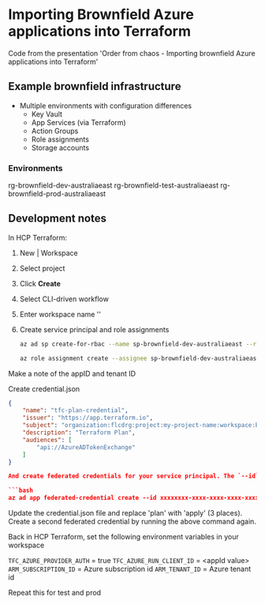 # Importing Brownfield Azure applications into Terraform

Code from the presentation 'Order from chaos - Importing brownfield Azure applications into Terraform'

## Example brownfield infrastructure

- Multiple environments with configuration differences
  - Key Vault
  - App Services (via Terraform)
  - Action Groups
  - Role assignments
  - Storage accounts

### Environments

rg-brownfield-dev-australiaeast
rg-brownfield-test-australiaeast
rg-brownfield-prod-australiaeast

## Development notes

In HCP Terraform:

1. New | Workspace
2. Select project
3. Click **Create**
4. Select CLI-driven workflow
5. Enter workspace name ''

2. Create service principal and role assignments

    ```bash
    az ad sp create-for-rbac --name sp-brownfield-dev-australiaeast --role Contributor --scopes /subscriptions/00000000-0000-0000-0000-000000000000/resourceGroups/rg-brownfield-dev-australiaeast

    az role assignment create --assignee sp-brownfield-dev-australiaeast --role "Role Based Access Control Administrator" --scope /subscriptions/00000000-0000-0000-0000-000000000000/resourceGroups/rg-brownfield-dev-australiaeast
    ```

Make a note of the appID and tenant ID

Create credential.json

```json
{
    "name": "tfc-plan-credential",
    "issuer": "https://app.terraform.io",
    "subject": "organization:flcdrg:project:my-project-name:workspace:brownfield-dev-australiaeast:run_phase:plan",
    "description": "Terraform Plan",
    "audiences": [
        "api://AzureADTokenExchange"
    ]
}

And create federated credentials for your service principal. The `--id` parameter should be set to the appId that you noted previously.

```bash
az ad app federated-credential create --id xxxxxxxx-xxxx-xxxx-xxxx-xxxxxxxxxxxx --parameters credential.json
```

Update the credential.json file and replace 'plan' with 'apply' (3 places). Create a second federated credential by running the above command again.

Back in HCP Terraform, set the following environment variables in your workspace

`TFC_AZURE_PROVIDER_AUTH` = true
`TFC_AZURE_RUN_CLIENT_ID` = \<appId value\>
`ARM_SUBSCRIPTION_ID` = Azure subscription id
`ARM_TENANT_ID` = Azure tenant id

Repeat this for test and prod
